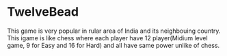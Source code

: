 # TwelveBead
This game is very popular in rular area of India and its neighbouing country. This igame is like chess where each player have 12 player(Midium level game, 9 for Easy and 16 for Hard) and all have same power unlike of chess.
